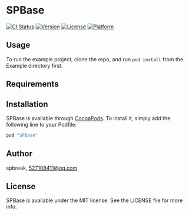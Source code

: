 # SPBase

[![CI Status](http://img.shields.io/travis/spbreak/SPBase.svg?style=flat)](https://travis-ci.org/spbreak/SPBase)
[![Version](https://img.shields.io/cocoapods/v/SPBase.svg?style=flat)](http://cocoapods.org/pods/SPBase)
[![License](https://img.shields.io/cocoapods/l/SPBase.svg?style=flat)](http://cocoapods.org/pods/SPBase)
[![Platform](https://img.shields.io/cocoapods/p/SPBase.svg?style=flat)](http://cocoapods.org/pods/SPBase)

## Usage

To run the example project, clone the repo, and run `pod install` from the Example directory first.

## Requirements

## Installation

SPBase is available through [CocoaPods](http://cocoapods.org). To install
it, simply add the following line to your Podfile:

```ruby
pod "SPBase"
```

## Author

spbreak, 527108411@qq.com

## License

SPBase is available under the MIT license. See the LICENSE file for more info.
